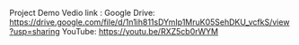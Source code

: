 Project Demo Vedio link :
Google Drive:
https://drive.google.com/file/d/1n1ih811sDYmIp1MruK05SehDKU_vcfkS/view?usp=sharing
YouTube:
https://youtu.be/RXZ5cb0rWYM
